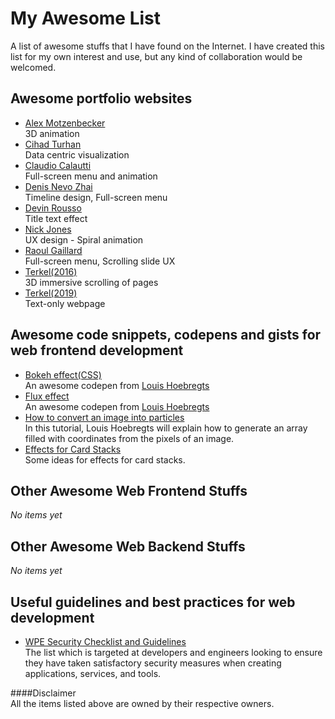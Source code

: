 # My Awesome List
A list of awesome stuffs that I have found on the Internet.
I have created this list for my own interest and use, but any kind of collaboration would be welcomed.

## Awesome portfolio websites
- [Alex Motzenbecker](http://www.mstudio.com/)  
3D animation
- [Cihad Turhan](http://cihadturhan.com/)  
Data centric visualization
- [Claudio Calautti](http://claudiocalautti.cc/)  
Full-screen menu and animation
- [Denis Nevo Zhai](http://dnevozhai.com/)  
Timeline design, Full-screen menu
- [Devin Rousso](https://devinrousso.com)  
Title text effect
- [Nick Jones](http://www.narrowdesign.com/)  
UX design - Spiral animation
- [Raoul Gaillard](https://www.raoul-gaillard.com/)  
Full-screen menu, Scrolling slide UX
- [Terkel(2016)](https://2016.terkel.com/)  
3D immersive scrolling of pages
- [Terkel(2019)](https://terkel.com/)  
Text-only webpage

## Awesome code snippets, codepens and gists for web frontend development
- [Bokeh effect(CSS)](https://codepen.io/Mamboleoo/pen/BxMQYQ)  
An awesome codepen from [Louis Hoebregts](https://codepen.io/Mamboleoo/)
- [Flux effect](https://codepen.io/Mamboleoo/pen/eEvJKo)  
An awesome codepen from [Louis Hoebregts](https://codepen.io/Mamboleoo/)
- [How to convert an image into particles](https://codepen.io/Mamboleoo/post/how-to-convert-an-image-into-particles)  
In this tutorial, Louis Hoebregts will explain how to generate an array filled with coordinates from the pixels of an image.
- [Effects for Card Stacks](https://tympanus.net/Development/CardStackEffects/)  
Some ideas for effects for card stacks.

## Other Awesome Web Frontend Stuffs
*No items yet*

## Other Awesome Web Backend Stuffs
*No items yet*

## Useful guidelines and best practices for web development
- [WPE Security Checklist and Guidelines](https://wpengine.co.uk/wpe-security-checklist-guidelines/)  
The list which is targeted at developers and engineers looking to ensure they have taken satisfactory security measures when creating applications, services, and tools.


####Disclaimer  
All the items listed above are owned by their respective owners.